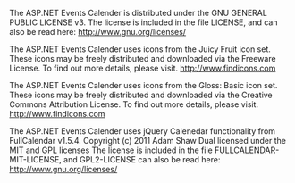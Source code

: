 The ASP.NET Events Calender is distributed under the GNU GENERAL PUBLIC LICENSE v3.
The license is included in the file LICENSE, and can also be read here:
http://www.gnu.org/licenses/

The ASP.NET Events Calender uses icons from the Juicy Fruit icon set.
These icons may be freely distributed and downloaded via the Freeware License.
To find out more details, please visit. http://www.findicons.com

The ASP.NET Events Calender uses icons from the Gloss: Basic icon set.
These icons may be freely distributed and downloaded via the Creative Commons Attribution License.
To find out more details, please visit. http://www.findicons.com

The ASP.NET Events Calender uses jQuery Calenedar functionality from FullCalendar v1.5.4.
Copyright (c) 2011 Adam Shaw Dual licensed under the MIT and GPL licenses
The license is included in the file FULLCALENDAR-MIT-LICENSE, and GPL2-LICENSE can also be read here:
http://www.gnu.org/licenses/